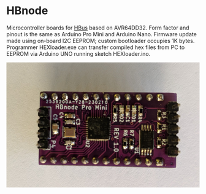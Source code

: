 # HBnode
Microcontroller boards for [HBus](https://github.com/akouz/HBus) based on AVR64DD32. Form factor and pinout is the same as Arduino Pro Mini and Arduino Nano. Firmware update made using on-board I2C EEPROM; custom bootloader occupies 1K bytes. Programmer HEXloader.exe can transfer compiled hex files from PC to EEPROM via Arduino UNO running sketch HEXloader.ino.

![Pro Mini](https://github.com/akouz/HBnode/blob/main/AVR64DD32/Hardware/Pro_mini/HBnode-rev-1-0.jpg)
